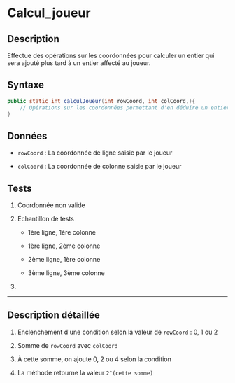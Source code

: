 # Calcul_joueur

## Description

Effectue des opérations sur les coordonnées pour calculer un entier qui sera ajouté plus tard à un entier affecté au joueur.

## Syntaxe

```java
public static int calculJoueur(int rowCoord, int colCoord,){
    // Opérations sur les coordonnées permettant d'en déduire un entier
}
```

## Données

- `rowCoord` : La coordonnée de ligne saisie par le joueur

- `colCoord` : La coordonnée de colonne saisie par le joueur

## Tests

1. Coordonnée non valide

2. Échantillon de tests
   
   - 1ère ligne, 1ère colonne
   
   - 1ère ligne, 2ème colonne
   
   - 2ème ligne, 1ère colonne
   
   - 3ème ligne, 3ème colonne

3. 

---

## Description détaillée

1. Enclenchement d'une condition selon la valeur de `rowCoord` : 0, 1 ou 2

2. Somme de `rowCoord` avec `colCoord`

3. À cette somme, on ajoute 0, 2 ou 4 selon la condition

4. La méthode retourne la valeur `2^(cette somme)`
